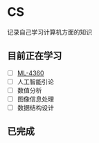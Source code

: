 # CS

记录自己学习计算机方面的知识

## 目前正在学习

- [ ] [ML-4360](./ML-4360/index.md)
- [ ] 人工智能引论
- [ ] 数值分析
- [ ] 图像信息处理
- [ ] 数据结构设计

## 已完成
